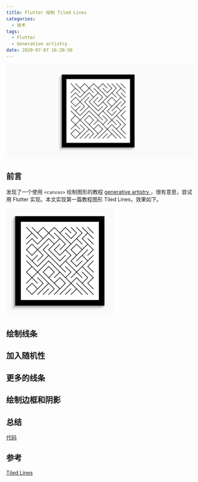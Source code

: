 ```yaml
---
title: Flutter 绘制 Tiled Lines
categories:
  - 技术
tags:
  - Flutter
  - Generative artistry
date: 2020-07-07 16:20:50
---
```


![tiled-lines](./images/flutter-generative-artistry-01/cover.png)

<!--more-->

## 前言

发现了一个使用 `<canvas>` 绘制图形的教程 [generative artistry
](https://generativeartistry.com/tutorials/)，很有意思，尝试用 Flutter 实现。本文实现第一篇教程图形 Tiled Lines，效果如下。

<img src="./images/flutter-generative-artistry-01/tiled-lines.png" width="580" style="width: 290px">

## 绘制线条

## 加入随机性

## 更多的线条

## 绘制边框和阴影


## 总结

[代码]()

## 参考

[Tiled Lines](https://generativeartistry.com/tutorials/tiled-lines/)
